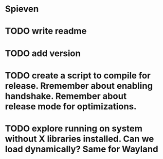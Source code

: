 # Spieven

# TODO write readme

# TODO add version

# TODO create a script to compile for release. Rremember about enabling handshake. Remember about release mode for optimizations.

# TODO explore running on system without X libraries installed. Can we load dynamically? Same for Wayland